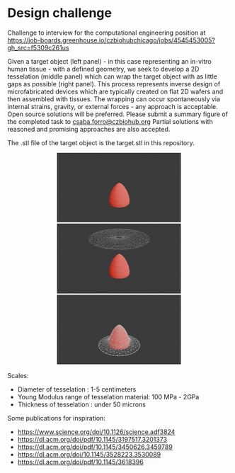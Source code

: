 # Design challenge
Challenge to interview for the computational engineering position at https://job-boards.greenhouse.io/czbiohubchicago/jobs/4545453005?gh_src=f5309c261us 

Given a target object (left panel) - in this case representing an in-vitro human tissue - with a defined geometry, we seek to develop a 2D tesselation (middle panel) which can wrap the target object with as little gaps as possible (right panel). This process represents inverse design of microfabricated devices which are typically created on flat 2D wafers and then assembled with tissues. The wrapping can occur spontaneously via internal strains, gravity, or external forces - any approach is acceptable. Open source solutions will be preferred. Please submit a summary figure of the completed task to csaba.forro@czbiohub.org 
Partial solutions with reasoned and promising approaches are also accepted.

The .stl file of the target object is the target.stl in this repository.

<p align="center">
  <img src="https://github.com/sciforro/challenge/blob/main/Tobj1.png" width="280" title="Target">
  <img src="https://github.com/sciforro/challenge/blob/main/Tobj2.png" width="280" title="2D object">
  <img src="https://github.com/sciforro/challenge/blob/main/Tobj3.png" width="280" title="Wrapping">
</p>

Scales:
- Diameter of tesselation : 1-5 centimeters
- Young Modulus range of tesselation material: 100 MPa - 2GPa
- Thickness of tesselation : under 50 microns

Some publications for inspiration:
- https://www.science.org/doi/10.1126/science.adf3824
- https://dl.acm.org/doi/pdf/10.1145/3197517.3201373
- https://dl.acm.org/doi/pdf/10.1145/3450626.3459789
- https://dl.acm.org/doi/10.1145/3528223.3530089
- https://dl.acm.org/doi/pdf/10.1145/3618396
